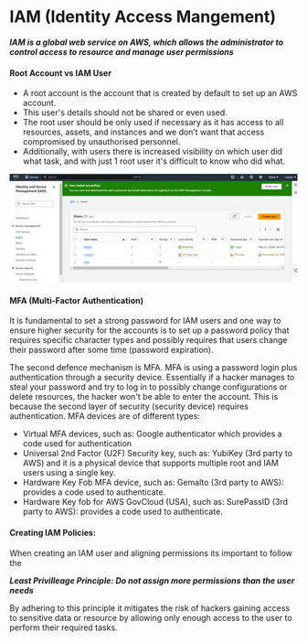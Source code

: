# IAM (Identity Access Mangement)

__*IAM is a global web service on AWS, which allows the administrator to control access to resource and manage user permissions*__ 

#### Root Account vs IAM User
* A root account is the account that is created by default to set up an AWS account. 
* This user's details should not be shared or even used. 
* The root user should be only used if necessary as it has access to all resources, assets, and instances and we don’t want that access compromised by unauthorised personnel. 
* Additionally, with users there is increased visibility on which user did what task, and with just 1 root user it's difficult to know who did what.  

![IAM User create](Images/IAMusercreate.png)  

#### MFA (Multi-Factor Authentication)

It is fundamental to set a strong password for IAM users and one way to ensure higher security for the accounts is to set up a password policy that requires specific character types and possibly requires that users change their password after some time (password expiration).

The second defence mechanism is MFA. MFA is using a password login plus authentication through a security device. Essentially if a hacker manages to steal your password and try to log in to possibly change configurations or delete resources, the hacker won't be able to enter the account. This is because the second layer of security (security device) requires authentication. MFA devices are of different types:

* Virtual MFA devices, such as: Google authenticator which provides a code used for authentication
* Universal 2nd Factor (U2F) Security key, such as: YubiKey (3rd party to AWS) and it is a physical device that supports multiple root and IAM users using a single key.
* Hardware Key Fob MFA device, such as: Gemalto (3rd party to AWS): provides a code used to authenticate.
* Hardware Key fob for AWS GovCloud (USA), such as: SurePassID (3rd party to AWS): provides a code used to authenticate. 

#### Creating IAM Policies:

When creating an IAM user and aligning permissions its important to follow the 

__*Least Privilleage Principle: Do not assign more permissions than the user needs*__ 

By adhering to this principle it mitigates the risk of hackers gaining access to sensitive data or resource by allowing only enough access to the user to perform their required tasks. 
